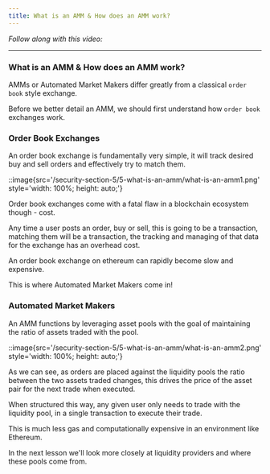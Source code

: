 ```yaml
---
title: What is an AMM & How does an AMM work?
---
```


_Follow along with this video:_

---

### What is an AMM & How does an AMM work?

AMMs or Automated Market Makers differ greatly from a classical `order book` style exchange.

Before we better detail an AMM, we should first understand how `order book` exchanges work.

### Order Book Exchanges

An order book exchange is fundamentally very simple, it will track desired buy and sell orders and effectively try to match them.

::image{src='/security-section-5/5-what-is-an-amm/what-is-an-amm1.png' style='width: 100%; height: auto;'}

Order book exchanges come with a fatal flaw in a blockchain ecosystem though - cost.

Any time a user posts an order, buy or sell, this is going to be a transaction, matching them will be a transaction, the tracking and managing of that data for the exchange has an overhead cost.

An order book exchange on ethereum can rapidly become slow and expensive.

This is where Automated Market Makers come in!

### Automated Market Makers

An AMM functions by leveraging asset pools with the goal of maintaining the ratio of assets traded with the pool.

::image{src='/security-section-5/5-what-is-an-amm/what-is-an-amm2.png' style='width: 100%; height: auto;'}

As we can see, as orders are placed against the liquidity pools the ratio between the two assets traded changes, this drives the price of the asset pair for the next trade when executed.

When structured this way, any given user only needs to trade with the liquidity pool, in a single transaction to execute their trade.

This is much less gas and computationally expensive in an environment like Ethereum.

In the next lesson we'll look more closely at liquidity providers and where these pools come from.
